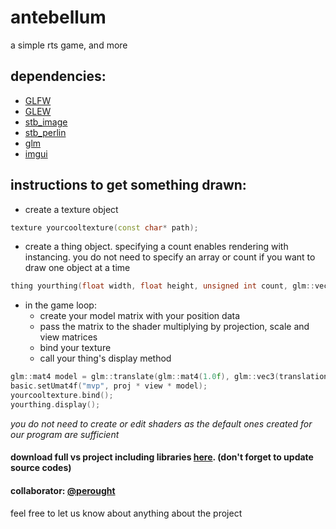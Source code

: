 # antebellum
a simple rts game, and more
## dependencies: ##
* [GLFW](https://www.glfw.org "GLFW")
* [GLEW](http://glew.sourceforge.net "GLEW")
* [stb_image](https://github.com/nothings/stb/blob/master/stb_image.h "stb_image")
* [stb_perlin](https://github.com/nothings/stb/blob/master/stb_perlin.h "stb_perlin")
* [glm](https://github.com/g-truc/glm "glm")
* [imgui](https://github.com/ocornut/imgui "imgui")

## instructions to get something drawn: ##
* create a texture object
```c++
texture yourcooltexture(const char* path);
```
* create a thing object. specifying a count enables rendering with instancing. you do not need to specify an array or count if you want to draw one object at a time
```c++
thing yourthing(float width, float height, unsigned int count, glm::vec2 positions[]);
```
* in the game loop:
  * create your model matrix with your position data
  * pass the matrix to the shader multiplying by projection, scale and view matrices
  * bind your texture
  * call your thing's display method
```c++
glm::mat4 model = glm::translate(glm::mat4(1.0f), glm::vec3(translation.x, translation.y, 0));
basic.setUmat4f("mvp", proj * view * model);
yourcooltexture.bind();
yourthing.display();
```
_you do not need to create or edit shaders as the default ones created for our program are sufficient_

#### download full vs project including libraries [here](http://catheart.xyz/antebellum.rar "source"). (don't forget to update source codes) ####
#### collaborator: [@perought](https://github.com/perought "perought") ####
feel free to let us know about anything about the project
